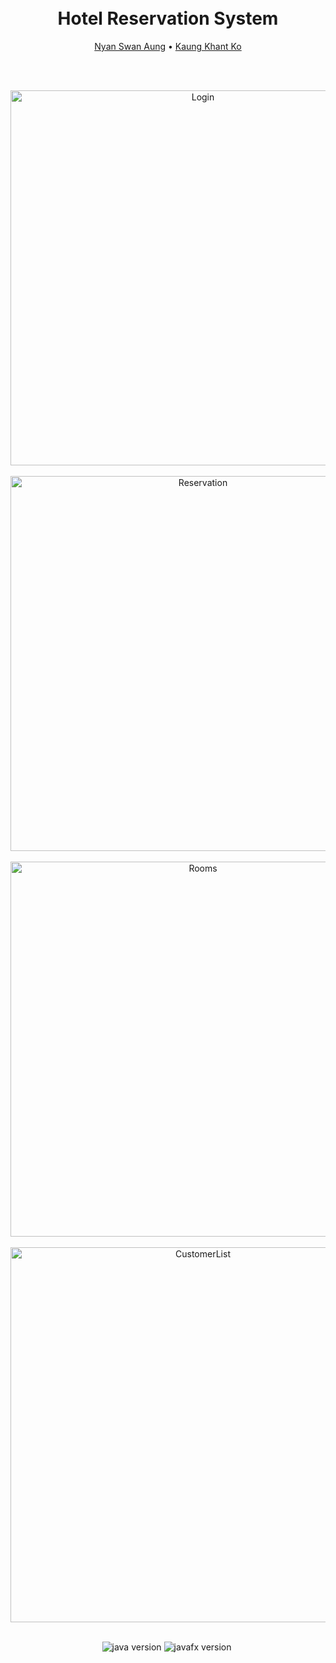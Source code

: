 <h1 align="center">
  <br>
   Hotel Reservation System
  <br>
</h1>
  <p align="center">
    <a href="https://github.com/NyanSwanAung">Nyan Swan Aung</a> •
    <a href="https://github.com/kaungkhantko">Kaung Khant Ko </a> 
  </p>
<br><br>
 <p align="center">
  <img width="600" alt="Login" src="https://user-images.githubusercontent.com/48433214/80823581-ea7b6500-8c02-11ea-811d-614e318918f2.png"><br><br>
  <img width="600" alt="Reservation" src="https://user-images.githubusercontent.com/48433214/80824098-c5d3bd00-8c03-11ea-9ea7-53d808e07b9a.png"><br><br>
<img width="600" alt="Rooms" src="https://user-images.githubusercontent.com/48433214/80824106-c8cead80-8c03-11ea-8abc-508789f1e2b3.png"><br><br>
<img width="600" alt="CustomerList" src="https://user-images.githubusercontent.com/48433214/80824111-cb310780-8c03-11ea-8555-3166f07f82f6.png"><br><br>
  

<p align="center">
  <img src="https://img.shields.io/badge/Java-1.8.0-orange" alt="java version">
  <img src="https://img.shields.io/badge/JavaFx-8.0-blue" alt = "javafx version">
  <img src="https://img.shields.io/badge/license-MIT-brightgreen" alt = "">
 
</p>


